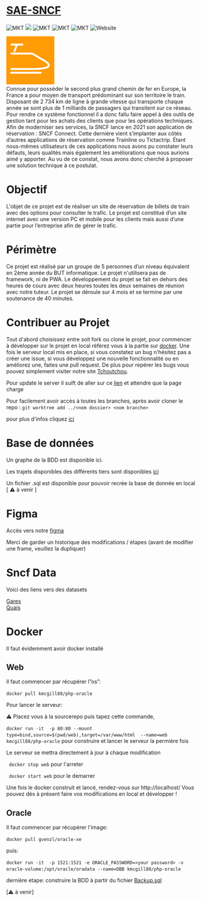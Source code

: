 # [SAE-SNCF](http://tchoutchou.ovh)

![MKT](https://img.shields.io/badge/license-MIT_License-red.svg)
<img src="https://img.shields.io/badge/license-Creative%20Commons-red">
![MKT](https://img.shields.io/badge/version-v1.0.0-blue.svg)
![MKT](https://img.shields.io/badge/languages-PHP_JS_HTML_CSS-orange.svg)
![MKT](https://img.shields.io/badge/platform-Web-1ightgrey.svg)
![Website](https://img.shields.io/website?down_color=lightgrey&down_message=offline&up_color=blue&up_message=online&url=http%3A%2F%2Ftchoutchou.ovh)

<img src="web/assets/images/fav.png"><br>
Connue pour posséder le second plus grand chemin de fer en Europe, la France a pour moyen de transport prédominant sur son territoire le train. Disposant de 2 734 km de ligne à grande vitesse qui transporte chaque année se sont plus de 1 milliards de passagers qui transitent sur ce réseau. Pour rendre ce système fonctionnel il a donc fallu faire appel à des outils de gestion tant pour les achats des clients que pour les opérations techniques.
Afin de moderniser ses services, la SNCF lance en 2021 son application de réservation : SNCF Connect. Cette dernière vient s’implanter aux côtés d’autres applications de réservation comme Trainline ou Tictactrip.
Étant nous-mêmes utilisateurs de ces applications nous avons pu constater leurs défauts, leurs qualités mais également les améliorations que nous aurions aimé y apporter. Au vu de ce constat, nous avons donc cherché à proposer une solution technique à ce postulat.

# Objectif

L'objet de ce projet est de réaliser un site de réservation de billets de train avec des options pour consulter le trafic. Le projet est constitué d’un site internet avec une version PC et mobile pour les clients mais aussi d’une partie pour l’entreprise afin de gérer le trafic.

# Périmètre

Ce projet est réalisé par un groupe de 5 personnes d’un niveau équivalent en 2ème année du BUT informatique. Le projet n'utilisera pas de framework, ni de PWA. Le développement du projet se fait en dehors des heures de cours avec deux heures toutes les deux semaines de réunion avec notre tuteur. Le projet se déroule sur 4 mois et se termine par une soutenance de 40 minutes.

# Contribuer au Projet

Tout d'abord choisissez entre soit fork ou clone le projet, pour commencer à développer sur le projet en local référez vous à la partie sur <a href="#docker">docker</a>. Une fois le serveur local mis en place, si vous constatez un bug n'hésitez pas a créer une issue, si vous développez une nouvelle fonctionnalité ou en améliorez une, faites une pull request. De plus pour repérer les bugs vous pouvez simplement visiter notre site <a href="http://tchoutchou.ovh">Tchoutchou</a>.

Pour update le server il suift de aller sur ce <a href="http://82.65.238.70:5569/">lien</a> et attendre que la page charge

Pour facilement avoir accès à toutes les branches,
après avoir cloner le repo :
`git worktree add ../<nom dossier> <nom branche>  `

pour plus d'infos cliquez <a href="https://morgan.cugerone.com/blog/how-to-use-git-worktree-and-in-a-clean-way/">ici</a>

# Base de données

Un graphe de la BDD est disponible ici.

Les trajets disponibles des différents tiers sont disponibles <a href="rapport.pdf" target="_blank">ici</a>

Un fichier .sql est disponible pour pouvoir recrée la base de donnée en local [ :warning: à venir ]

# Figma

Accès vers notre <a href="https://www.figma.com/file/JoDxjyH653MXO4MKjn987D/SNCF?node-id=10%3A10">figma</a>

Merci de garder un historique des modifications / étapes (avant de modifier une frame, veuillez la dupliquer)

# Sncf Data

Voici des liens vers des datasets

<a href="https://ressources.data.sncf.com/explore/dataset/referentiel-gares-voyageurs/table/?disjunctive.gare_ug_libelle&sort=gare_alias_libelle_noncontraint">Gares</a>
<br>
<a href="https://ressources.data.sncf.com/explore/dataset/liste-des-quais/table/">Quais</a>

# Docker

Il faut évidemment avoir docker installé

## Web

Il faut commencer par récupérer l”os”:

`docker pull kmcgill88/php-oracle`

Pour lancer le serveur:

:warning: Placez vous à la sourcerepo puis tapez cette commande,<br>

`docker run -it  -p 80:80 --mount type=bind,source=$(pwd/web),target=/var/www/html  --name=web kmcgill88/php-oracle`
pour construire et lancer le serveur la permière fois

Le serveur se mettra directement à jour à chaque modification

` docker stop web`
pour l'arreter

` docker start web`
pour le demarrer

Une fois le docker construit et lancé, rendez-vous sur http://localhost/
Vous pouvez dès à présent faire vos modifications en local et développer !

## Oracle

Il faut commencer par récupérer l'image:

`docker pull gvenzl/oracle-xe`

puis:

`docker run -it  -p 1521:1521 -e ORACLE_PASSWORD=<your password> -v oracle-volume:/opt/oracle/oradata --name=DBB kmcgill88/php-oracle`

dernière etape:
construire la BDD à partir du fichier <a href="db/Backup.sql">Backup.sql</a>

[:warning: à venir]
